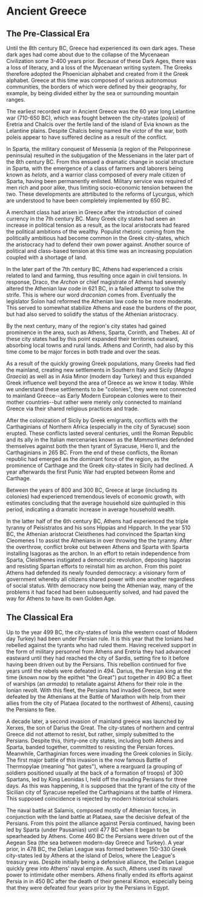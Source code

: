 # Ancient Greece
## The Pre-Classical Era 
Until the 8th century BC, Greece had experienced its own dark ages. These dark ages had come about due to the collapse of the Mycenaean Civilization some 3-400 years prior. Because of these Dark Ages, there was a loss of literacy, and a loss of the Mycenaean writing system. The Greeks therefore adopted the Phoenician alphabet and created from it the Greek alphabet. Greece at this time was composed of various autonomous communities, the borders of which were defined by their geography, for example, by being divided either by the sea or surrounding mountain ranges.

The earliest recorded war in Ancient Greece was the 60 year long Lelantine war (710-650 BC), which was fought between the city-states (*poleis*) of Eretria and Chalcis over the fertile land of the island of Evia known as the Lelantine plains. Despite Chalcis being named the victor of the war, both poleis appear to have suffered decline as a result of the conflict.

In Sparta, the military conquest of Messenia (a region of the Peloponnese peninsula) resulted in the subjugation of the Messenians in the later part of the 8th century BC. From this ensued a dramatic change in social structure in Sparta, with the emergence of a class of farmers and laborers being known as *helots*, and a warrior class composed of every male citizen of Sparta, having been permanently enlisted. Military service was required of men rich and poor alike, thus limiting socio-economic tension between the two. These developments are attrtibuted to the reforms of Lycurgus, which are understood to have been completely implemented by 650 BC.

A merchant class had arisen in Greece after the introduction of coined currency in the 7th century BC. Many Greek city states had seen an increase in political tension as a result, as the local aristocrats had feared the political ambitions of the wealthy. Populist rhetoric coming from the politically ambitious had become common in the Greek city-states, which the aristocracy had to defend their own power against. Another source of political and class-based tension at this time was an increasing population coupled with a shortage of land. 

In the later part of the 7th century BC, Athens had experienced a crisis related to land and farming, thus resulting once again in civil tensions. In response, Draco, the *Archon* or chief magistrate of Athens had severely altered the Athenian law code in 621 BC, in a failed attempt to solve the strife. This is where our word *draconian* comes from. Eventually the legislator Solon had reformed the Athenian law code to be more moderate. This served to somewhat stabilize Athens and ease the burdens of the poor, but had also served to solidify the status of the Athenian aristocracy. 

By the next century, many of the region's city states had gained prominence in the area, such as Athens, Sparta, Corinth, and Thebes. All of these city states had by this point expanded their territories outward, absorbing local towns and rural lands. Athens and Corinth, had also by this time come to be major forces in both trade and over the seas. 

As a result of the quickly growing Greek populations, many Greeks had fled the mainland, creating new settlements in Southern Italy and Sicily (*Magna Graecia*) as well as in Asia Minor (modern day Turkey) and thus expanded Greek influence well beyond the area of Greece as we know it today. While we understand these settlements to be "colonies", they were not connected to mainland Greece--as Early Modern European colonies were to their mother countries--but rather were merely only connected to mainland Greece via their shared religious practices and trade.

After the colonization of Sicily by Greek emigrants, conflicts with the Carthaginians of Northern Africa (especially in the city of Syracuse) soon erupted. These conflicts lasted several centuries, until the Roman Republic and its ally in the Italian mercenaries known as the *Mammertines* defended themselves against both the then tyrant of Syracuse, Hiero II, and the Carthaginians in 265 BC. From the end of these conflicts, the Roman republic had emerged as the dominant force of the region, as the prominence of Carthage and the Greek city-states in Sicily had declined. A year afterwards the first Punic War had erupted between Rome and Carthage. 

Between the years of 800 and 300 BC, Greece at large (including its colonies) had experienced tremendous levels of economic growth, with estimates concluding that the average household size quintupled in this period, indicating a dramatic increase in average household wealth.  

In the latter half of the 6th century BC, Athens had experienced the triple tyranny of Peisistratos and his sons Hippias and Hipparch. In the year 510 BC, the Athenian aristocrat Cleisthenes had convinced the Spartan king Cleomenes I to assist the Athenians in over throwing the the tyranny. After the overthrow, conflict broke out between Athens and Sparta with Sparta installing Isagoras as the archon. In an effort to retain independence from  Sparta, Cleisthenes instigated a democratic revolution, deposing Isagoras and resisting Spartan efforts to reinstall him as archon. From this point Athens had defended its newly founded democracy: a visionary form of government whereby all citizens shared power with one another regardless of social status. With democracy now being the Athenian way, many of the problems it had faced had been subsequently solved, and had paved the way for Athens to have its own Golden Age.

## The Classical Era
Up to the year 499 BC, the city-states of Ionia (the western coast of Modern day Turkey) had been under Persian rule. It is this year that the Ionians had rebelled against the tyrants who had ruled them. Having received support in the form of military personnel from Athens and Eretria they had advanced eastward until they had reached the city of Sardis, setting fire to it before having been driven out by the Persians. This rebellion continued for five years until the rebels were defeated in 494. Darius, the Persian king at the time (known now by the epithet "the Great") put together in 490 BC a fleet of warships (an *armada*) to retaliate against Athens for their role in the Ionian revolt. With this fleet, the Persians had invaded Greece, but were defeated by the Athenians at the Battle of Marathon with help from their allies from the city of Plataea (located to the northwest of Athens), causing the Persians to flee.

A decade later, a second invasion of mainland greece was launched by Xerxes, the son of Darius the Great. The city-states of northern and central Greece did not attemot to resist, but rather, simply submitted to the Persians. Despite this, thirty-one city states, including both Athens and Sparta, banded together, committed to resisting the Persian forces. Meanwhile, Carthaginian forces were invading the Greek colonies in Sicily. The first major battle of this invasion is the now famous Battle of Thermopylae (meaning "hot gates"), where a rearguard (a grouping of soldiers positioned usually at the back of a formation of troops) of 300 Spartans, led by King Leonidas I, held off the invading Persians for three days. As this was happening, it is supposed that the tyrant of the city of the Sicilian city of Syracuse repelled the Carthaginians at the battle of Himera. This supposed coincidence is rejected by modern historical scholars.

The naval battle at Salamis, composed mostly of Athenian forces, in conjunction with the land battle at Plataea, saw the decisive defeat of the Persians. From this point the alliance against Persia continued, having been led by Sparta (under Pausanias) until 477 BC when it began to be spearheaded by Athens. Come 460 BC the Persians were driven out of the Aegean Sea (the sea between modern-day Greece and Turkey). A year prior, in 478 BC, the Delian League was formed between 150-330 Greek city-states led by Athens at the island of Delos, where the League's treasury was. Despite initially being a defensive alliance, the Delian League quickly grew into Athens' naval empire. As such, Athens used its naval power to intimidate other members. Athens finally ended its efforts against Persia in in 450 BC after the death of their general Kimon, especially being that they were defeated four years prior by the Persians in Egypt.

